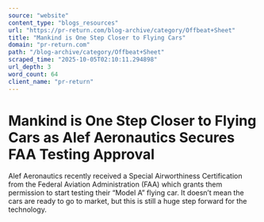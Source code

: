 ```yaml
---
source: "website"
content_type: "blogs_resources"
url: "https://pr-return.com/blog-archive/category/Offbeat+Sheet"
title: "Mankind is One Step Closer to Flying Cars"
domain: "pr-return.com"
path: "/blog-archive/category/Offbeat+Sheet"
scraped_time: "2025-10-05T02:10:11.294898"
url_depth: 3
word_count: 64
client_name: "pr-return"
---
```


# Mankind is One Step Closer to Flying Cars as Alef Aeronautics Secures FAA Testing Approval

Alef Aeronautics recently received a Special Airworthiness Certification from the Federal Aviation Administration (FAA) which grants them permission to start testing their “Model A” flying car. It doesn’t mean the cars are ready to go to market, but this is still a huge step forward for the technology.